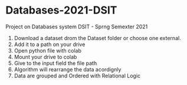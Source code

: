 # Databases-2021-DSIT
Project on Databases system DSIT - Sprng Semexter 2021

1. Download a dataset drom the Dataset folder or choose one external.
2. Add it to a path on your drive
3. Open python file with colab
4. Mount your drive to colab
5. Give to the input field the file path
6. Algorithm will rearrange the data acordignly
7. Data are grouped and Ordered with Relational Logic
